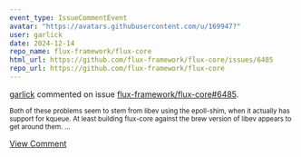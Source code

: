 ```yaml
---
event_type: IssueCommentEvent
avatar: "https://avatars.githubusercontent.com/u/169947?"
user: garlick
date: 2024-12-14
repo_name: flux-framework/flux-core
html_url: https://github.com/flux-framework/flux-core/issues/6485
repo_url: https://github.com/flux-framework/flux-core
---
```


<a href='https://github.com/garlick' target='_blank'>garlick</a> commented on issue <a href='https://github.com/flux-framework/flux-core/issues/6485' target='_blank'>flux-framework/flux-core#6485</a>.

<small>Both of these problems seem to stem from libev using the epoll-shim, when it actually has support for kqueue.  At least building flux-core against the brew version of libev appears to get around them....</small>

<a href='https://github.com/flux-framework/flux-core/issues/6485' target='_blank'>View Comment</a>